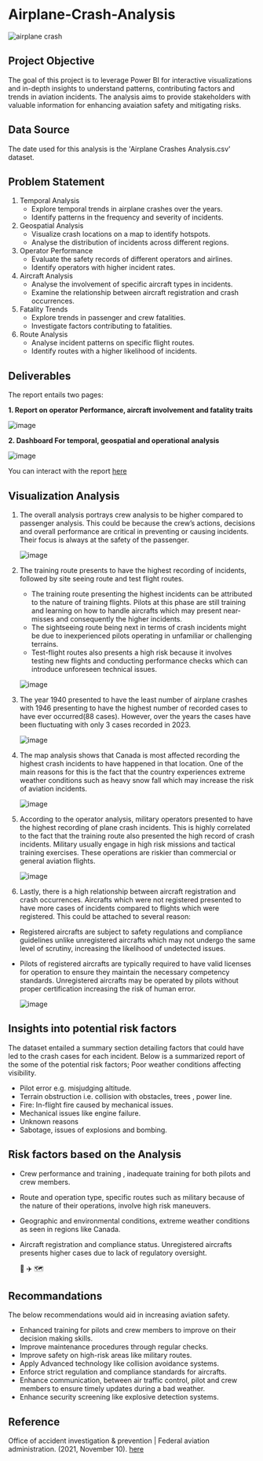 # Airplane-Crash-Analysis
![airplane crash](https://github.com/Winnykinyumu/Airplane-Crash-Analysis/assets/124139386/d79280dc-0876-4d0a-afcb-658ecc9e3fb9)

## Project Objective
The goal of this project is to leverage Power BI for interactive visualizations and in-depth insights to understand patterns, contributing factors and trends in aviation incidents. The analysis aims to provide stakeholders with valuable information for enhancing avaiation safety and mitigating risks.

## Data Source

The date used for this analysis is the 'Airplane Crashes Analysis.csv' dataset.


## Problem Statement
1. Temporal Analysis
   - Explore temporal trends in airplane crashes over the years.
   - Identify patterns in the frequency and severity of incidents.
2. Geospatial Analysis
   - Visualize crash locations on a map to identify hotspots.
   - Analyse the distribution of incidents across different regions.
3. Operator Performance
   - Evaluate the safety records of different operators and airlines.
   - Identify operators with higher incident rates.
4. Aircraft Analysis
   - Analyse the involvement of specific aircraft types in incidents.
   - Examine the relationship between aircraft registration and crash occurrences.
5.  Fatality Trends
    - Explore trends in passenger and crew fatalities.
    - Investigate factors contributing to fatalities.
6. Route Analysis
    - Analyse incident patterns on specific flight routes.
    - Identify routes with a higher likelihood of incidents.
      
## Deliverables

The report entails two pages:

**1. Report on operator Performance, aircraft involvement and fatality traits**

![image](https://github.com/Winnykinyumu/Airplane-Crash-Analysis/assets/124139386/3d3cdac3-3915-4477-b7f2-49eca34ba08c)

**2. Dashboard For temporal, geospatial and operational analysis**

![image](https://github.com/Winnykinyumu/Airplane-Crash-Analysis/assets/124139386/b4479be8-1d89-4ee1-9458-4a93c0222431)

You can interact with the report [here](https://www.microsoft.com/en-us/power-platform/products/power-bi/downloads)

## Visualization Analysis
1. The overall analysis portrays crew analysis to be higher compared to passenger analysis. This could be because the crew’s actions, decisions and overall performance are critical in preventing or causing incidents. Their focus is always at the safety of the passenger.

    ![image](https://github.com/Winnykinyumu/Airplane-Crash-Analysis/assets/124139386/a06f0513-75c9-485c-ad07-81edd233fc0e)

2. The training route presents to have the highest recording of incidents, followed by site seeing route and test flight routes.
   - The training route presenting the highest incidents can be attributed to the nature of training flights. Pilots at this phase are still training and learning on how to handle             aircrafts which may present near-misses and consequently the higher incidents.
   - The sightseeing route being next in terms of crash incidents might be due to inexperienced pilots operating in unfamiliar or challenging terrains.
   - Test-flight routes also presents a high risk because it involves testing new flights and conducting performance checks which can introduce unforeseen technical issues.
  
    ![image](https://github.com/Winnykinyumu/Airplane-Crash-Analysis/assets/124139386/94f71980-8cda-4da2-ba74-c826ecd9b16a)
     
3. The year 1940 presented to have the least number of airplane crashes with 1946 presenting to have the highest number of recorded cases to have ever occurred(88 cases). However, over      the years the cases have been fluctuating with only 3 cases recorded in 2023.

   ![image](https://github.com/Winnykinyumu/Airplane-Crash-Analysis/assets/124139386/cd342680-901e-425a-9285-1d4cae497076)

4. The map analysis shows that Canada is most affected recording the highest crash incidents to have happened in that location. One of the main reasons for this is the fact that the         country experiences extreme weather conditions such as heavy snow fall which may increase the risk of aviation incidents.

   ![image](https://github.com/Winnykinyumu/Airplane-Crash-Analysis/assets/124139386/fbf8bd1f-b44a-481f-9415-d1c85d031f97)

5. According to the operator analysis, military operators presented to have the highest recording of plane crash incidents. This is highly correlated to the fact that the training route     also presented the high record of crash incidents. Military usually engage in high risk missions and tactical training exercises. These operations are riskier than commercial or          general aviation flights.

   ![image](https://github.com/Winnykinyumu/Airplane-Crash-Analysis/assets/124139386/9fd17d9e-ad46-4efe-8443-ec9f67fad94f)

6.  Lastly, there is a high relationship between aircraft registration and crash occurrences. Aircrafts which were not registered presented to have more cases of incidents compared to flights which were registered. This could be attached to several reason:
   - Registered aircrafts are subject to safety regulations and compliance guidelines unlike unregistered aircrafts which may not undergo the same level of scrutiny, increasing the likelihood of undetected issues.
   - Pilots of registered aircrafts are typically required to have valid licenses for operation to ensure they maintain the necessary competency standards. Unregistered aircrafts may be operated by pilots without proper certification increasing the risk of human error.

      ![image](https://github.com/Winnykinyumu/Airplane-Crash-Analysis/assets/124139386/12934d1d-1fd6-4dc9-949f-41fd9d2f0a31)

## Insights into potential risk factors 
The dataset entailed a summary section detailing factors that could have led to the crash cases for each incident. Below is a summarized report of the some of the potential risk factors;
Poor weather conditions affecting visibility.
- Pilot error e.g. misjudging altitude.
- Terrain obstruction i.e. collision with obstacles, trees , power line.
- Fire: In-flight fire caused by mechanical issues.
- Mechanical issues like engine failure.
- Unknown reasons
- Sabotage, issues of explosions and bombing.

## Risk factors based on the Analysis
- Crew performance and training , inadequate training for both pilots and crew members.
- Route and operation type, specific routes such as military because of the nature of their operations, involve high risk maneuvers.
- Geographic and environmental conditions, extreme weather conditions as seen in regions like Canada.
- Aircraft registration and compliance status. Unregistered aircrafts presents higher cases due to lack of regulatory oversight.

  💢 ✈️  🗺️

## Recommandations
The below recommendations would aid in increasing aviation safety.
- Enhanced training for pilots and crew members to improve on their decision making skills.
- Improve maintenance procedures through regular checks.
- Improve safety on high-risk areas like military routes.
- Apply Advanced technology like collision avoidance systems.
- Enforce strict regulation and compliance standards for aircrafts.
- Enhance communication, between air traffic control, pilot and crew members to ensure timely updates during a bad weather.
- Enhance security screening like explosive detection systems.

## Reference

  Office of accident investigation & prevention | Federal aviation administration. (2021, November 10). [here](https://www.faa.gov/about/office_org/headquarters_offices/avs/offices/avp)


  
























